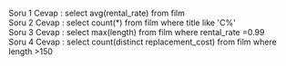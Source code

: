 Soru 1 Cevap :
select avg(rental_rate) from film <br>
Soru 2 Cevap :
select count(*) from film
where title like 'C%' <br>
Soru 3 Cevap :
select max(length) from film
where rental_rate =0.99 <br>
Soru 4 Cevap :
select count(distinct replacement_cost) from film
where length >150
